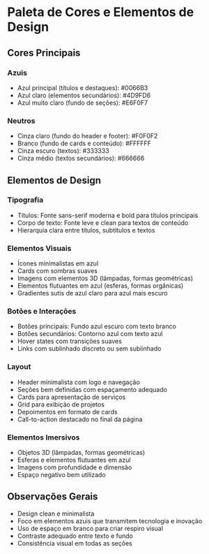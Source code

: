 # Paleta de Cores e Elementos de Design

## Cores Principais

### Azuis
- Azul principal (títulos e destaques): #0066B3
- Azul claro (elementos secundários): #4D9FD6
- Azul muito claro (fundo de seções): #E6F0F7

### Neutros
- Cinza claro (fundo do header e footer): #F0F0F2
- Branco (fundo de cards e conteúdo): #FFFFFF
- Cinza escuro (textos): #333333
- Cinza médio (textos secundários): #666666

## Elementos de Design

### Tipografia
- Títulos: Fonte sans-serif moderna e bold para títulos principais
- Corpo de texto: Fonte leve e clean para textos de conteúdo
- Hierarquia clara entre títulos, subtítulos e textos

### Elementos Visuais
- Ícones minimalistas em azul
- Cards com sombras suaves
- Imagens com elementos 3D (lâmpadas, formas geométricas)
- Elementos flutuantes em azul (esferas, formas orgânicas)
- Gradientes sutis de azul claro para azul mais escuro

### Botões e Interações
- Botões principais: Fundo azul escuro com texto branco
- Botões secundários: Contorno azul com texto azul
- Hover states com transições suaves
- Links com sublinhado discreto ou sem sublinhado

### Layout
- Header minimalista com logo e navegação
- Seções bem definidas com espaçamento adequado
- Cards para apresentação de serviços
- Grid para exibição de projetos
- Depoimentos em formato de cards
- Call-to-action destacado no final da página

### Elementos Imersivos
- Objetos 3D (lâmpadas, formas geométricas)
- Esferas e elementos flutuantes em azul
- Imagens com profundidade e dimensão
- Espaço negativo bem utilizado

## Observações Gerais
- Design clean e minimalista
- Foco em elementos azuis que transmitem tecnologia e inovação
- Uso de espaço em branco para criar respiro visual
- Contraste adequado entre texto e fundo
- Consistência visual em todas as seções
